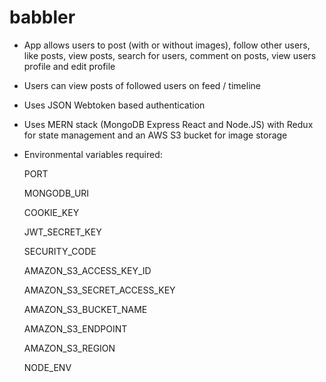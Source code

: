 # babbler
- App allows users to post (with or without images), follow other users, like posts, view posts, search for users, comment on posts, view users profile and edit profile

- Users can view posts of followed users on feed / timeline

- Uses JSON Webtoken based authentication

- Uses MERN stack (MongoDB Express React and Node.JS) with Redux for state management and an AWS S3 bucket for image storage

- Environmental variables required:

  PORT

  MONGODB_URI

  COOKIE_KEY

  JWT_SECRET_KEY

  SECURITY_CODE

  AMAZON_S3_ACCESS_KEY_ID

  AMAZON_S3_SECRET_ACCESS_KEY

  AMAZON_S3_BUCKET_NAME

  AMAZON_S3_ENDPOINT

  AMAZON_S3_REGION

  NODE_ENV
